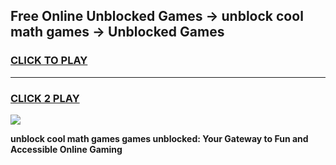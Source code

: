 
## Free Online Unblocked Games → unblock cool math games → Unblocked Games
<h3>
<a href="https://premium.freeplayer.one?title=unblock_cool_math_games&ref=21F">CLICK TO PLAY</a></h3>
<hr>

<h3>
<a href="https://premium.freeplayer.one?title=unblock_cool_math_games&ref=21F">CLICK 2 PLAY</a>
  
</h3>

<a href="https://premium.freeplayer.one?title=unblock_cool_math_games&ref=21F/"><img src="https://clearcache.store/games.png"></a>


**unblock cool math games games unblocked: Your Gateway to Fun and Accessible Online Gaming**
